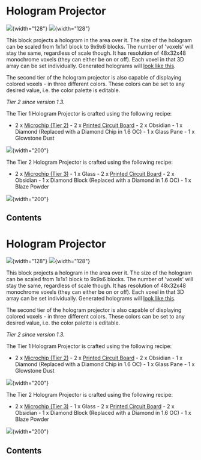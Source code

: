 # Hologram Projector

![](/blocks/hologram1.png){width="128"}
![](/blocks/hologram2.png){width="128"}

This block projects a hologram in the area over it. The size of the
hologram can be scaled from 1x1x1 block to 9x9x6 blocks. The number of
'voxels' will stay the same, regardless of scale though. It has
resolution of 48x32x48 monochrome voxels (they can either be on or off).
Each voxel in that 3D array can be set individually. Generated holograms
will [look like this](<http://i.imgur.com/jR3UeZj.png>).

The second tier of the hologram projector is also capable of displaying
colored voxels - in three different colors. These colors can be set to
any desired value, i.e. the color palette is editable.

*Tier 2 since version 1.3.*

The Tier 1 Hologram Projector is crafted using the following recipe:

- 2 x [Microchip (Tier 2)](/item/materials) - 2 x [Printed Circuit
Board](/item/materials) - 2 x Obsidian - 1 x Diamond (Replaced with a
Diamond Chip in 1.6 OC) - 1 x Glass Pane - 1 x Glowstone Dust

![](/recipes/blocks/t1hologram.png){width="200"}

The Tier 2 Hologram Projector is crafted using the following recipe:

- 2 x [Microchip (Tier 3)](/item/materials) - 1 x Glass - 2 x [Printed
Circuit Board](/item/materials) - 2 x Obsidian - 1 x Diamond Block
(Replaced with a Diamond in 1.6 OC) - 1 x Blaze Powder

![](/recipes/blocks/t2hologram.png){width="200"}

## Contents

# Hologram Projector

![](/blocks/hologram1.png){width="128"}
![](/blocks/hologram2.png){width="128"}

This block projects a hologram in the area over it. The size of the
hologram can be scaled from 1x1x1 block to 9x9x6 blocks. The number of
'voxels' will stay the same, regardless of scale though. It has
resolution of 48x32x48 monochrome voxels (they can either be on or off).
Each voxel in that 3D array can be set individually. Generated holograms
will [look like this](<http://i.imgur.com/jR3UeZj.png>).

The second tier of the hologram projector is also capable of displaying
colored voxels - in three different colors. These colors can be set to
any desired value, i.e. the color palette is editable.

*Tier 2 since version 1.3.*

The Tier 1 Hologram Projector is crafted using the following recipe:

- 2 x [Microchip (Tier 2)](/item/materials) - 2 x [Printed Circuit
Board](/item/materials) - 2 x Obsidian - 1 x Diamond (Replaced with a
Diamond Chip in 1.6 OC) - 1 x Glass Pane - 1 x Glowstone Dust

![](/recipes/blocks/t1hologram.png){width="200"}

The Tier 2 Hologram Projector is crafted using the following recipe:

- 2 x [Microchip (Tier 3)](/item/materials) - 1 x Glass - 2 x [Printed
Circuit Board](/item/materials) - 2 x Obsidian - 1 x Diamond Block
(Replaced with a Diamond in 1.6 OC) - 1 x Blaze Powder

![](/recipes/blocks/t2hologram.png){width="200"}

## Contents

